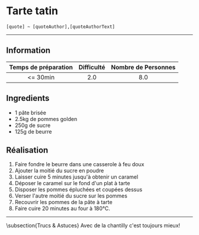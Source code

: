 # Tarte tatin

`[quote] ~ [quoteAuthor],[quoteAuthorText]`

---

## Information

| Temps de préparation  | Difficulté    | Nombre de Personnes |
|:---------------------:|:-------------:|:-------------------:|
| <= 30min            | 2.0  | 8.0        |

## Ingredients

- 1 pâte brisée
- 2.5kg de pommes golden
- 250g de sucre
- 125g de beurre


## Réalisation

1. Faire fondre le beurre dans une casserole à feu doux
1. Ajouter la moitié du sucre en poudre
1. Laisser cuire 5 minutes jusqu'à obtenir un caramel
1. Déposer le caramel sur le fond d'un plat à tarte
1. Disposer les pommes épluchées et coupées dessus
1. Verser l'autre moitié du sucre sur les pommes
1. Recouvrir les pommes de la pâte à tarte
1. Faire cuire 20 minutes au four à 180°C.


---

\subsection{Trucs \& Astuces}
	Avec de la chantilly c'est toujours mieux!
